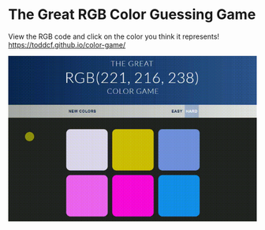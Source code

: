 # The Great RGB Color Guessing Game

View the RGB code and click on the color you think it represents! https://toddcf.github.io/color-game/

![The Great RGB Color Guessing Game](https://github.com/toddcf/color-game/blob/master/assets/video/color-game.gif "The Great RGB Color Guessing Game")